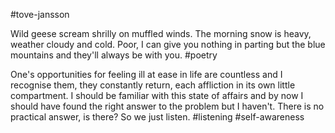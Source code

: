 #tove-jansson

Wild geese scream shrilly on muffled winds.
The morning snow is heavy, weather cloudy and cold.
Poor, I can give you nothing in parting
but the blue mountains and they'll always be with you.
#poetry
  

One's opportunities for feeling ill at ease in life are countless and I recognise them, they constantly return, each affliction in its own little compartment. I should be familiar with this state of affairs and by now I should have found the right answer to the problem but I haven't. There is no practical answer, is there? So we just listen.
#listening #self-awareness 